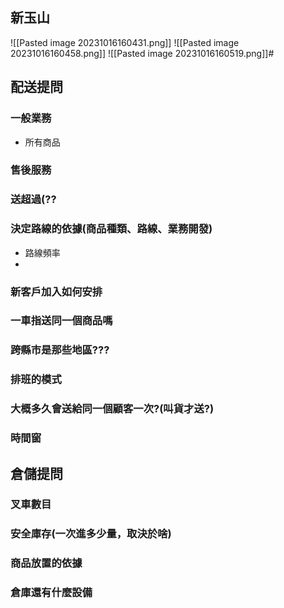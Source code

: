 ## 新玉山
![[Pasted image 20231016160431.png]]
![[Pasted image 20231016160458.png]]
![[Pasted image 20231016160519.png]]#

## 配送提問
### 一般業務
* 所有商品
### 售後服務
### 送超過(??
### 決定路線的依據(商品種類、路線、業務開發)
* 路線頻率
* 
### 新客戶加入如何安排
### 一車指送同一個商品嗎
### 跨縣市是那些地區???
### 排班的模式
### 大概多久會送給同一個顧客一次?(叫貨才送?)
### 時間窗


## 倉儲提問
### 叉車數目
### 安全庫存(一次進多少量，取決於啥)
### 商品放置的依據
### 倉庫還有什麼設備
### 


